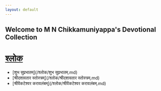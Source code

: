 ```yaml
---
layout: default
---
```


## Welcome to M N Chikkamuniyappa's Devotional Collection

# [श्लोक](/श्लोक/index.md)

- [शुभ सुप्रभातम्](/श्लोक/शुभ सुप्रभातम्.md)
- [श्रीदशावतार स्तोस्त्रम्](/श्लोक/श्रीदशावतार स्तोस्त्रम्.md)
- [श्रीवेंकटेश्वर करावलंबम्](/श्लोक/श्रीवेंकटेश्वर करावलंबम्.md)
